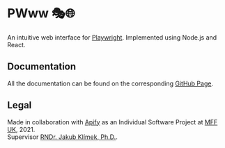 # PWww 🎭🌐
An intuitive web interface for [Playwright](https://github.com/microsoft/playwright). Implemented using Node.js and React.

## Documentation
All the documentation can be found on the corresponding [GitHub Page](https://barjin.github.io/pw-web/).

## Legal
Made in collaboration with [Apify](https://apify.com/) as an Individual Software Project at [MFF UK](https://www.mff.cuni.cz/), 2021.\
Supervisor [RNDr. Jakub Klímek, Ph.D.](https://jakub.klímek.com/).
